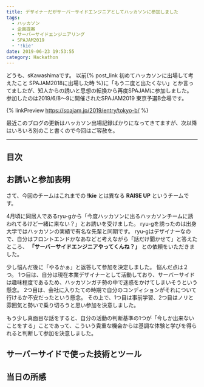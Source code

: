 ```yaml
---
title: デザイナーだがサーバーサイドエンジニアとしてハッカソンに参加しました
tags:
  - ハッカソン
  - 企画提案
  - サーバーサイドエンジニアリング
  - SPAJAM2019
  - '!kie'
date: 2019-06-23 19:53:55
category: Hackathon
---
```


どうも、sKawashimaです。
以前{% post_link 初めてハッカソンに出場して考えたこと SPAJAM2018に出場した時 %}に「もう二度と出たくない」とか言ってましたが、知人からの誘いと思想の転換から再度SPAJAMに参加しました。
参加したのは2019/6/8〜9に開催されたSPAJAM2019 東京予選B会場です。

{% linkPreview https://spajam.jp/2019/entry/tokyo-b/ %}

最近このブログの更新はハッカソン出場記録ばかりになってきてますが、次以降はいろいろ別のこと書くので今回はご容赦を。

<!-- more -->

---

## 目次

<!-- toc -->

## お誘いと参加表明

さて、今回のチームはこれまでの **!kie** とは異なる **RAISE UP** というチームです。

4月頃に同居人であるryu-gから「今度ハッカソンに出るハッカソンチームに誘われてるけど一緒に来ない？」とお誘いを受けました。
ryu-gを誘ったのは出身大学ではハッカソンの実績で有名な先輩と同期です。
ryu-gはデザイナーなので、自分はフロントエンドかなあなどと考えながら「話だけ聞かせて」と答えたところ、 **「サーバーサイドエンジニアやってくんね？」** との依頼をいただきました。

少し悩んだ後に「やるかぁ」と返答して参加を決定しました。
悩んだ点は２つ。
1つ目は、自分は現在本業デザイナーとして活動しており、サーバーサイドは趣味程度であるため、ハッカソンガチ勢の中で迷惑をかけてしまいそうという懸念。
2つ目は、会社に入りたての時期で自分のコンディションがそれについて行けるか不安だったという懸念。
その上で、1つ目は事前学習、2つ目はノリと雰囲気と勢いで乗り切ろうと思い参加を決意しました。

もう少し真面目な話をすると、自分の活動の判断基準の1つが「今しか出来ないことをする」ことであって、こういう貴重な機会からは基調な体験と学びを得られると判断して参加を決意しました。

## サーバーサイドで使った技術とツール

## 当日の所感

## 

